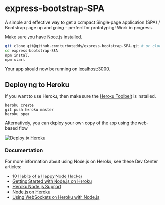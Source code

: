 # express-bootstrap-SPA
A simple and effective way to get a compact Single-page application (SPA) / Bootstrap page up and going - perfect for prototyping! Work in progress.

Make sure you have [Node.js](http://nodejs.org/) installed. 

```sh
git clone git@github.com:turboteddy/express-bootstrap-SPA.git # or clone your own fork
cd express-bootstrap-SPA
npm install
npm start
```

Your app should now be running on [localhost:3000](http://localhost:3000/).

## Deploying to Heroku

If you want to use Heroku, then make sure the [Heroku Toolbelt](https://toolbelt.heroku.com/) is installed.

```
heroku create
git push heroku master
heroku open
```

Alternatively, you can deploy your own copy of the app using the web-based flow:

[![Deploy to Heroku](https://www.herokucdn.com/deploy/button.png)](https://heroku.com/deploy)

### Documentation

For more information about using Node.js on Heroku, see these Dev Center articles:

- [10 Habits of a Happy Node Hacker](https://blog.heroku.com/archives/2014/3/11/node-habits)
- [Getting Started with Node.js on Heroku](https://devcenter.heroku.com/articles/getting-started-with-nodejs)
- [Heroku Node.js Support](https://devcenter.heroku.com/articles/nodejs-support)
- [Node.js on Heroku](https://devcenter.heroku.com/categories/nodejs)
- [Using WebSockets on Heroku with Node.js](https://devcenter.heroku.com/articles/node-websockets)